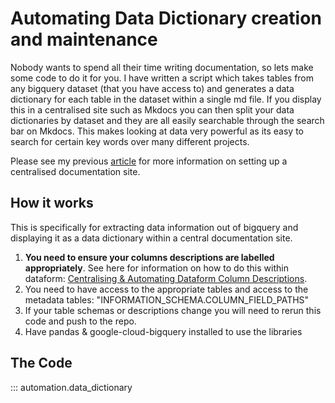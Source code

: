 # Automating Data Dictionary creation and maintenance

Nobody wants to spend all their time writing documentation, so lets make some code to do it for you. I have written a script which takes tables from any bigquery dataset (that you have access to) and generates a data dictionary for each table in the dataset within a single md file. If you display this in a centralised site such as Mkdocs you can then split your data dictionaries by dataset and they are all easily searchable through the search bar on Mkdocs. This makes looking at data very powerful as its easy to search for certain key words over many different projects.

Please see my previous [article](https://medium.com/@harryalexdunn/documentation-as-code-method-to-centralise-documentation-across-multiple-repositories-within-89f6485695f9) for more information on setting up a centralised documentation site.

## How it works

This is specifically for extracting data information out of bigquery and displaying it as a data dictionary within a central documentation site.

1. **You need to ensure your columns descriptions are labelled appropriately**. See here for information on how to do this within dataform: [Centralising & Automating Dataform Column Descriptions](https://medium.com/@harryalexdunn/centralising-automating-gcp-dataform-column-descriptions-3fec5d4734d0).
2. You need to have access to the appropriate tables and access to the metadata tables: "INFORMATION_SCHEMA.COLUMN_FIELD_PATHS"
3. If your table schemas or descriptions change you will need to rerun this code and push to the repo.
4. Have pandas & google-cloud-bigquery installed to use the libraries

## The Code

::: automation.data_dictionary
